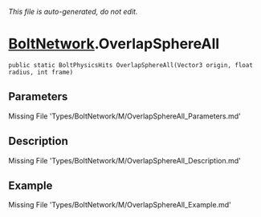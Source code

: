 *This file is auto-generated, do not edit.*

# [BoltNetwork](Types/BoltNetwork.md).OverlapSphereAll
`public static BoltPhysicsHits OverlapSphereAll(Vector3 origin, float radius, int frame)`
## Parameters
Missing File 'Types/BoltNetwork/M/OverlapSphereAll_Parameters.md'
## Description
Missing File 'Types/BoltNetwork/M/OverlapSphereAll_Description.md'
## Example
Missing File 'Types/BoltNetwork/M/OverlapSphereAll_Example.md'

